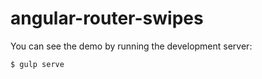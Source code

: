 # angular-router-swipes

You can see the demo by running the development server:

```
$ gulp serve
```
